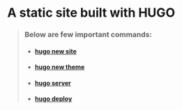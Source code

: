 # A static site built with HUGO

>### Below are few important commands:
> - #### [hugo new site](https://gohugo.io/commands/hugo_new_site/)
> - #### [hugo new theme](https://gohugo.io/commands/hugo_new_theme/)
> - #### [hugo server](https://gohugo.io/commands/hugo_server/)
> - #### [hugo deploy](https://gohugo.io/commands/hugo_deploy/)
